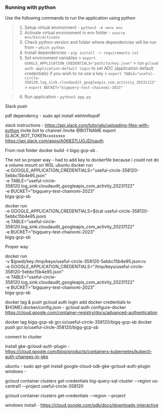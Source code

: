 
### Running with python
Use the following commands to run the application using python

> 1. Setup virtual environment - `python3 -m venv env`
> 2. Activate virtual environment in env folder - `source env/bin/activate`
> 3. Check python version and folder where dependencies will be run from - `which python`
> 4. Install dependencies - `pip install -r requirements.txt`
> 5. Set environment variables
    > `export GOOGLE_APPLICATION_CREDENTIALS="path/to/key.json"`
    >  run `gcloud auth application-default login` to set ADC (application default credentials) if you wish to no use a key 
    > `export TABLE="useful-circle-358120.log_sink.cloudaudit_googleapis_com_activity_20231122"` 
    > `export BUCKET="bigquery-test-chainomi-2023"`

> 6. Run application - `python3 app.py`

Slack push

pdf dependency - sudo apt install wkhtmltopdf

slack instructions - https://api.slack.com/tutorials/uploading-files-with-python
invite bot to channel
/invite @BOTNAME
export SLACK_BOT_TOKEN=xxxxxxx
https://api.slack.com/apps/A06837LUGJD/oauth



From root folder
docker build -t bigq-gcp-sb .


The not so proper way - had to add key to dockerfile because i could not do a volume mount on WSL ubuntu
docker run  \
-e GOOGLE_APPLICATION_CREDENTIALS="useful-circle-358120-5ebbc15b4e95.json" \
-e TABLE="useful-circle-358120.log_sink.cloudaudit_googleapis_com_activity_20231122" \
-e BUCKET="bigquery-test-chainomi-2023" \
bigq-gcp-sb


docker run  \
-e GOOGLE_APPLICATION_CREDENTIALS=$(cat useful-circle-358120-5ebbc15b4e95.json) \
-e TABLE="useful-circle-358120.log_sink.cloudaudit_googleapis_com_activity_20231122" \
-e BUCKET="bigquery-test-chainomi-2023" \
bigq-gcp-sb



Proper way

docker run  \
-v $(pwd)/key:/tmp/keys/useful-circle-358120-5ebbc15b4e95.json:ro \
-e GOOGLE_APPLICATION_CREDENTIALS="/tmp/keys/useful-circle-358120-5ebbc15b4e95.json" \
-e TABLE="useful-circle-358120.log_sink.cloudaudit_googleapis_com_activity_20231122" \
-e BUCKET="bigquery-test-chainomi-2023" \
bigq-gcp-sb


docker tag & push
gcloud auth login
add docker credentials to $HOME/.docker/config.json - gcloud auth configure-docker
https://cloud.google.com/container-registry/docs/advanced-authentication


docker tag bigq-gcp-sb gcr.io/useful-circle-358120/bigq-gcp-sb
docker push gcr.io/useful-circle-358120/bigq-gcp-sb

connect to cluster

install gke-gcloud-auth-plugin - https://cloud.google.com/blog/products/containers-kubernetes/kubectl-auth-changes-in-gke

ubuntu - sudo apt-get install google-cloud-sdk-gke-gcloud-auth-plugin
windows - 

gcloud container clusters get-credentials big-query-sql-cluster --region us-central1 --project useful-circle-358120

gcloud container clusters get-credentials <cluster-name> --region <region> --project <project-id>

windows install - https://cloud.google.com/sdk/docs/downloads-interactive

